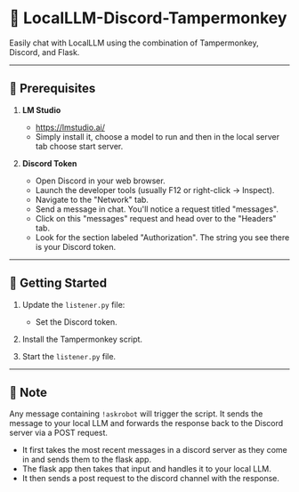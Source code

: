 # 🤖 LocalLLM-Discord-Tampermonkey

Easily chat with LocalLLM using the combination of Tampermonkey, Discord, and Flask.

---

## 📌 Prerequisites
1. **LM Studio**
   - https://lmstudio.ai/
   - Simply install it, choose a model to run and then in the local server tab choose start server.

3. **Discord Token**  
   - Open Discord in your web browser.
   - Launch the developer tools (usually F12 or right-click -> Inspect).
   - Navigate to the "Network" tab.
   - Send a message in chat. You'll notice a request titled "messages".
   - Click on this "messages" request and head over to the "Headers" tab.
   - Look for the section labeled "Authorization". The string you see there is your Discord token.

---

## 🚀 Getting Started

1. Update the `listener.py` file:
   - Set the Discord token.

2. Install the Tampermonkey script.

3. Start the `listener.py` file.

---

## 📝 Note

Any message containing `!askrobot` will trigger the script. It sends the message to your local LLM and forwards the response back to the Discord server via a POST request.
- It first takes the most recent messages in a discord server as they come in and sends them to the flask app.
- The flask app then takes that input and handles it to your local LLM.
- It then sends a post request to the discord channel with the response.
